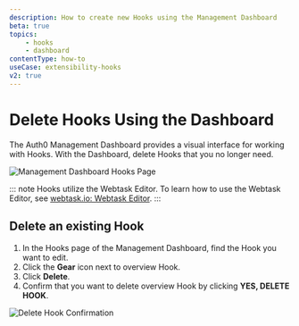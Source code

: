 ```yaml
---
description: How to create new Hooks using the Management Dashboard
beta: true
topics:
    - hooks
    - dashboard
contentType: how-to
useCase: extensibility-hooks
v2: true
---
```

# Delete Hooks Using the Dashboard

The Auth0 Management Dashboard provides a visual interface for working with Hooks. With the Dashboard, delete Hooks that you no longer need.

![Management Dashboard Hooks Page](/media/articles/hooks/hooks-dashboard.png)

::: note
Hooks utilize the Webtask Editor. To learn how to use the Webtask Editor, see [webtask.io: Webtask Editor](https://webtask.io/docs/editor/).
:::


## Delete an existing Hook

1. In the Hooks page of the Management Dashboard, find the Hook you want to edit.
2. Click the **Gear** icon next to overview Hook.
3. Click **Delete**.
4. Confirm that you want to delete overview Hook by clicking **YES, DELETE HOOK**.

![Delete Hook Confirmation](/media/articles/hooks/delete-hook.png)